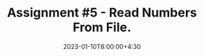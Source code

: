 ---
type: assignment
date: 2023-01-10T8:00:00+4:30
enable: yes
title: 'Assignment #5 - Read Numbers From File.'
due_event: 
    type: due
    date: 2023-02-06T23:59:00+3:30
    description: 'Assignment #5 due'
---